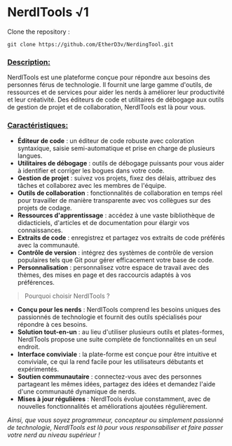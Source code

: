 # NerdITools √1

Clone the repository : 
```
git clone https://github.com/EtherD3v/NerdingTool.git
```
<h3><u>Description:</u></h3>
NerdITools est une plateforme conçue pour répondre aux besoins des personnes férus de technologie. Il fournit une large gamme d'outils, de ressources et de services pour aider les nerds à améliorer leur productivité et leur créativité. Des éditeurs de code et utilitaires de débogage aux outils de gestion de projet et de collaboration, NerdITools est là pour vous.

<h3><u>Caractéristiques:</u></h3>

- __Éditeur de code__ : un éditeur de code robuste avec coloration syntaxique, saisie semi-automatique et prise en charge de plusieurs langues.
- __Utilitaires de débogage__ : outils de débogage puissants pour vous aider à identifier et corriger les bogues dans votre code.
- __Gestion de projet__ : suivez vos projets, fixez des délais, attribuez des tâches et collaborez avec les membres de l'équipe.
- __Outils de collaboration__ : fonctionnalités de collaboration en temps réel pour travailler de manière transparente avec vos collègues sur des projets de codage.
- __Ressources d'apprentissage__ : accédez à une vaste bibliothèque de didacticiels, d'articles et de documentation pour élargir vos connaissances.
- __Extraits de code__ : enregistrez et partagez vos extraits de code préférés avec la communauté.
- __Contrôle de version__ : intégrez des systèmes de contrôle de version populaires tels que Git pour gérer efficacement votre base de code.
- __Personnalisation__ : personnalisez votre espace de travail avec des thèmes, des mises en page et des raccourcis adaptés à vos préférences.

> Pourquoi choisir NerdITools ?

- __Conçu pour les nerds__ : NerdITools comprend les besoins uniques des passionnés de technologie et fournit des outils spécialisés pour répondre à ces besoins.
- __Solution tout-en-un__ : au lieu d'utiliser plusieurs outils et plates-formes, NerdITools propose une suite complète de fonctionnalités en un seul endroit.
- __Interface conviviale__ : la plate-forme est conçue pour être intuitive et conviviale, ce qui la rend facile pour les utilisateurs débutants et expérimentés.
- __Soutien communautaire__ : connectez-vous avec des personnes partageant les mêmes idées, partagez des idées et demandez l'aide d'une communauté dynamique de nerds.
- __Mises à jour régulières__ : NerdITools évolue constamment, avec de nouvelles fonctionnalités et améliorations ajoutées régulièrement.

*Ainsi, que vous soyez programmeur, concepteur ou simplement passionné de technologie, NerdITools est là pour vous responsabiliser et faire passer votre nerd au niveau supérieur !*
